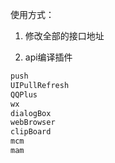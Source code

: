 使用方式：

1. 修改全部的接口地址

   

2. api编译插件

```java
push
UIPullRefresh
QQPlus
wx
dialogBox
webBrowser
clipBoard
mcm
mam
```

